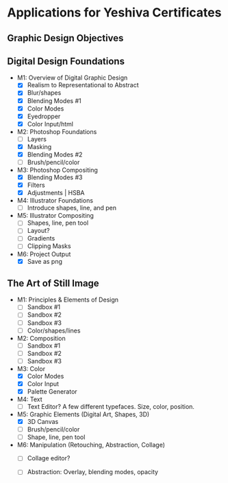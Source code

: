 # Applications for Yeshiva Certificates


## Graphic Design Objectives

## Digital Design Foundations

- M1: Overview of Digital Graphic Design
    - [x] Realism to Representational to Abstract
    - [x] Blur/shapes
    - [x] Blending Modes #1
    - [x] Color Modes
    - [x] Eyedropper
    - [x] Color Input/html
- M2: Photoshop Foundations
    - [ ] Layers
    - [x] Masking
    - [x] Blending Modes #2
    - [ ] Brush/pencil/color
- M3: Photoshop Compositing
    - [x] Blending Modes #3
    - [x] Filters
    - [x] Adjustments | HSBA
- M4: Illustrator Foundations
    - [ ] Introduce shapes, line, and pen
- M5: Illustrator Compositing
    - [ ] Shapes, line, pen tool
    - [ ] Layout?
    - [ ] Gradients
    - [ ] Clipping Masks
- M6: Project Output
    - [x] Save as png

## The Art of Still Image

- M1: Principles & Elements of Design
    - [ ] Sandbox #1
    - [ ] Sandbox #2
    - [ ] Sandbox #3
    - [ ] Color/shapes/lines
- M2: Composition
    - [ ] Sandbox #1
    - [ ] Sandbox #2
    - [ ] Sandbox #3
- M3: Color
    - [x] Color Modes
    - [x] Color Input
    - [x] Palette Generator
- M4: Text
    - [ ] Text Editor? A few different typefaces. Size, color, position.
- M5: Graphic Elements (Digital Art, Shapes, 3D)
    - [x] 3D Canvas
    - [ ] Brush/pencil/color
    - [ ] Shape, line, pen tool
- M6: Manipulation (Retouching, Abstraction, Collage)
    - [ ] Collage editor?
    - [ ] Abstraction: Overlay, blending modes, opacity



